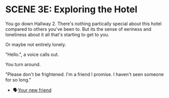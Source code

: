 # SCENE 3E: Exploring the Hotel 

You go down Hallway 2. There's nothing partically special about this hotel compared to others you've been to. But its the sense of eeriness and loneliness about it all that's starting to get to you.

Or maybe not entirely lonely.

"Hello.", a voice calls out.

You turn around.

"Please don't be frightened. I'm a friend I promise. I haven't seen someone for so long."

-  🗣️[Your new friend](./scene4c.md)
